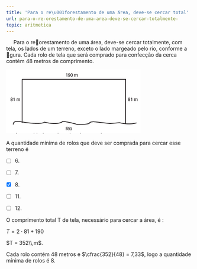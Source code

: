 ```yaml
---
title: 'Para o re\u001forestamento de uma área, deve-se cercar total'
url: para-o-re-orestamento-de-uma-area-deve-se-cercar-totalmente-
topic: aritmetica
---
```



     Para o reorestamento de uma área, deve-se cercar totalmente, com tela, os lados de um terreno, exceto o lado margeado pelo rio, conforme a gura. Cada rolo de tela que será comprado para confecção da cerca contém 48 metros de comprimento.

![](2c5fa642-ba5a-26b8-de5e-0ffb8a809e1c.png)

A quantidade mínima de rolos que deve ser comprada para cercar esse terreno é



- [ ] 6\.
- [ ] 7\.
- [x] 8\.
- [ ] 11\.
- [ ] 12\.


O comprimento total T de tela, necessário para cercar a área, é :

$T = 2 \cdot 81 + 190$

$T = 352\\,m$.

Cada rolo contém 48 metros e $\cfrac{352}{48} = 7,33$, logo a quantidade mínima de rolos é 8.

 
